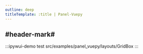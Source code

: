 ```yaml
---
outline: deep
titleTemplate: :title | Panel-Vuepy
---
```


## #header-mark#
:::ipywui-demo test
src/examples/panel_vuepy/layouts/GridBox
::: 